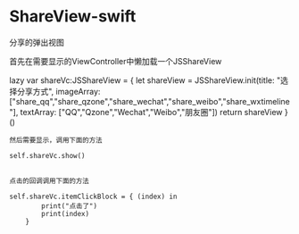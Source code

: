 # ShareView-swift

分享的弹出视图

首先在需要显示的ViewController中懒加载一个JSShareView

lazy var shareVc:JSShareView = {
        let shareView = JSShareView.init(title: "选择分享方式", imageArray: ["share_qq","share_qzone","share_wechat","share_weibo","share_wxtimeline"], textArray: ["QQ","Qzone","Wechat","Weibo","朋友圈"])
        return shareView
    }()
    
    然后需要显示，调用下面的方法
    
    self.shareVc.show()
    
    
    点击的回调调用下面的方法
    
    self.shareVc.itemClickBlock = { (index) in
            print("点击了")
            print(index)
        }
